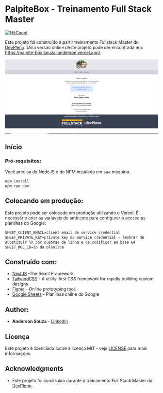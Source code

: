 # PalpiteBox - Treinamento Full Stack Master

[![HitCount](http://hits.dwyl.com/souza-anderson/souza-anderson/palpite-box.svg)](http://hits.dwyl.com/souza-anderson/souza-anderson/palpite-box)

Este projeto foi construído a partir treinamento Fullstack Master do [DevPleno](https://devpleno.com). Uma versão online deste projeto pode ser encontrada em: https://palpite-box.souza-anderson.vercel.app/.

![Preview](https://github.com/souza-anderson/palpite-box/blob/master/print.png?raw=true)

## Início



### Pré-requisitos:

Você precisa do NodeJS e do NPM instalado em sua máquina.

```
npm install
npm run dev
```

## Colocando em produção:

Este projeto pode ser colocado em produção utilizando o Vercel. É necessário criar as variáveis de ambiente para configurar o acesso as planilhas do Google:

```
SHEET_CLIENT_EMAIL=client email do service credential
SHEET_PRIVATE_KEY=private key do service credential - lembrar de substituir \n por quebras de linha e de codificar em base 64
SHEET_DOC_ID=id da planilha
```

## Construído com:

* [NextJS](https://nextjs.org/) -The React Framework.
* [TailwindCSS](https://tailwindcss.com/) - A utility-first CSS framework for
rapidly building custom designs.
* [Figma](https://figma.com/) - Online prototyping tool.
* [Google Sheets](https://drive.google.com) - Planilhas online do Google

## Author:

* **Anderson Souza** - [LinkedIn](https://www.linkedin.com/in/anderson-felipe-souza/)


## Licença

Este projeto é licenciado sobre a licença MIT - veja [LICENSE](LICENSE) para mais informações.

## Acknowledgments

* Este projeto foi construído durante o treinamento Full Stack Master do [DevPleno](https://devpleno.com).

